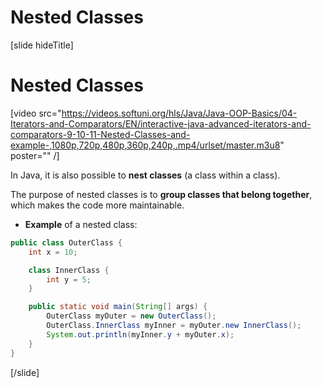 # Nested Classes

[slide hideTitle]

# Nested Classes

[video src="https://videos.softuni.org/hls/Java/Java-OOP-Basics/04-Iterators-and-Comparators/EN/interactive-java-advanced-iterators-and-comparators-9-10-11-Nested-Classes-and-example-,1080p,720p,480p,360p,240p,.mp4/urlset/master.m3u8" poster="" /]

In Java, it is also possible to **nest classes** (a class within a class).

The purpose of nested classes is to **group classes that belong together**, which makes the code more maintainable.

- **Example** of a nested class:

```java live no-template
public class OuterClass {
    int x = 10;

    class InnerClass {
        int y = 5;
    }

    public static void main(String[] args) {
        OuterClass myOuter = new OuterClass();
        OuterClass.InnerClass myInner = myOuter.new InnerClass();
        System.out.println(myInner.y + myOuter.x);
    }
}
``` 

[/slide]
